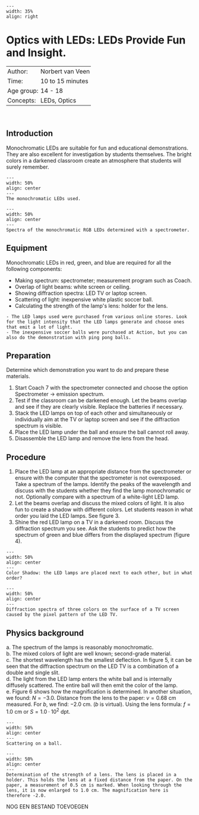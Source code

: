 ```{figure} ../../figures/ready.png
---
width: 35%
align: right
```

# Optics with LEDs: LEDs Provide Fun and Insight.

<table style="width: 100%; border-collapse: collapse; border: none;">
    <tr style="background-color: var(--background-color);">  
        <td style="text-align: left; padding: 3px; border: none; color: var(--text-color)">Author:</td>
        <td style="text-align: left; padding: 3px; border: none; color: var(--text-color)">Norbert van Veen</td>
    </tr>
    <tr style="background-color: var(--background-color);"> 
        <td style="text-align: left; padding: 3px; border: none; color: var(--text-color)">Time:</td>
        <td style="text-align: left; padding: 3px; border: none; color: var(--text-color)">10 to 15 minutes</td>
    </tr>
    <tr style="background-color: var(--background-color);"> 
        <td style="text-align: left; padding: 3px; border: none; color: var(--text-color)">Age group:</td>
        <td style="text-align: left; padding: 3px; border: none; color: var(--text-color)">14 - 18</td>
    </tr>
    <tr style="background-color: var(--background-color);"> 
        <td style="text-align: left; padding: 3px; border: none; color: var(--text-color)">Concepts:</td>
        <td style="text-align: left; padding: 3px; border: none; color: var(--text-color)">LEDs, Optics</td>
    </tr>
</table><br>

## Introduction

Monochromatic LEDs are suitable for fun and educational demonstrations. They are also excellent for investigation by students themselves. The bright colors in a darkened classroom create an atmosphere that students will surely remember. 

```{figure} demo89_figure1.jpg
---
width: 50%
align: center
---
The monochromatic LEDs used.
```

```{figure} demo89_figure2.jpg
---
width: 50%
align: center
---
Spectra of the monochromatic RGB LEDs determined with a spectrometer.
```

## Equipment

Monochromatic LEDs in red, green, and blue are required for all the following components: 
- Making spectrum: spectrometer; measurement program such as Coach.
- Overlap of light beams: white screen or ceiling. 
- Showing diffraction spectra: LED TV or laptop screen.
- Scattering of light: inexpensive white plastic soccer ball.
- Calculating the strength of the lamp's lens: holder for the lens.

```{tip}
- The LED lamps used were purchased from various online stores. Look for the light intensity that the LED lamps generate and choose ones that emit a lot of light.
- The inexpensive soccer balls were purchased at Action, but you can also do the demonstration with ping pong balls.
```

## Preparation

Determine which demonstration you want to do and prepare these materials. 
1. Start Coach 7 with the spectrometer connected and choose the option Spectrometer -> emission spectrum. 
2. Test if the classroom can be darkened enough. Let the beams overlap and see if they are clearly visible. Replace the batteries if necessary. 
3. Stack the LED lamps on top of each other and simultaneously or individually aim at the TV or laptop screen and see if the diffraction spectrum is visible. 
4. Place the LED lamp under the ball and ensure the ball cannot roll away. 
5. Disassemble the LED lamp and remove the lens from the head.

## Procedure

1. Place the LED lamp at an appropriate distance from the spectrometer or ensure with the computer that the spectrometer is not overexposed. Take a spectrum of the lamps. Identify the peaks of the wavelength and discuss with the students whether they find the lamp monochromatic or not. Optionally compare with a spectrum of a white-light LED lamp. 
2. Let the beams overlap and discuss the mixed colors of light. It is also fun to create a shadow with different colors. Let students reason in what order you laid the LED lamps. See figure 3. 
3. Shine the red LED lamp on a TV in a darkened room. Discuss the diffraction spectrum you see. Ask the students to predict how the spectrum of green and blue differs from the displayed spectrum (figure 4). 

```{figure} demo89_figure3.jpg
---
width: 50%
align: center
---
Color Shadow: the LED lamps are placed next to each other, but in what order?
```

```{figure} demo89_figure4.jpg
---
width: 50%
align: center
---
Diffraction spectra of three colors on the surface of a TV screen caused by the pixel pattern of the LED TV.
```

## Physics background
a. The spectrum of the lamps is reasonably monochromatic. \
b. The mixed colors of light are well known; second-grade material. \
c. The shortest wavelength has the smallest deflection. In figure 5, it can be seen that the diffraction spectrum on the LED TV is a combination of a double and single slit. \
d. The light from the LED lamp enters the white ball and is internally diffusely scattered. The entire ball will then emit the color of the lamp. \
e. Figure 6 shows how the magnification is determined. In another situation, we found: $N = -3.0$. Distance from the lens to the paper: $v = 0.68$ cm measured. For $b$, we find: $-2.0$ cm. ($b$ is virtual). Using the lens formula: $f = 1.0$ cm or $S = 1.0·10^2$ dpt.

```{figure} demo89_figure5.jpg
---
width: 50%
align: center
---
Scattering on a ball.
```

```{figure} demo89_figure6.jpg
---
width: 50%
align: center
---
Determination of the strength of a lens. The lens is placed in a holder. This holds the lens at a fixed distance from the paper. On the paper, a measurement of 0.5 cm is marked. When looking through the lens, it is now enlarged to 1.0 cm. The magnification here is therefore -2.0.
```


NOG EEN BESTAND TOEVOEGEN